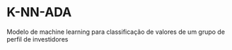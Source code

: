 # K-NN-ADA
Modelo de machine learning para classificação de valores de um grupo de perfil de investidores
